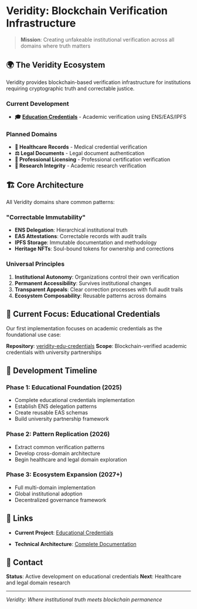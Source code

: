 # Veridity: Blockchain Verification Infrastructure

> **Mission**: Creating unfakeable institutional verification across all domains where truth matters

## 🌍 The Veridity Ecosystem

Veridity provides blockchain-based verification infrastructure for institutions requiring cryptographic truth and correctable justice.

### **Current Development**
- **🎓 [Education Credentials](https://github.com/nattkins/veridity-edu-credentials)** - Academic verification using ENS/EAS/IPFS

### **Planned Domains**
- **🏥 Healthcare Records** - Medical credential verification
- **⚖️ Legal Documents** - Legal document authentication  
- **🏢 Professional Licensing** - Professional certification verification
- **🔬 Research Integrity** - Academic research verification

## 🏗️ Core Architecture

All Veridity domains share common patterns:

### **"Correctable Immutability"**
- **ENS Delegation**: Hierarchical institutional truth
- **EAS Attestations**: Correctable records with audit trails
- **IPFS Storage**: Immutable documentation and methodology
- **Heritage NFTs**: Soul-bound tokens for ownership and corrections

### **Universal Principles**
1. **Institutional Autonomy**: Organizations control their own verification
2. **Permanent Accessibility**: Survives institutional changes
3. **Transparent Appeals**: Clear correction processes with full audit trails
4. **Ecosystem Composability**: Reusable patterns across domains

## 🎯 Current Focus: Educational Credentials

Our first implementation focuses on academic credentials as the foundational use case:

**Repository**: [veridity-edu-credentials](https://github.com/nattkins/veridity-edu-credentials)
**Scope**: Blockchain-verified academic credentials with university partnerships

## 🚀 Development Timeline

### **Phase 1: Educational Foundation (2025)**
- Complete educational credentials implementation
- Establish ENS delegation patterns
- Create reusable EAS schemas
- Build university partnership framework

### **Phase 2: Pattern Replication (2026)**
- Extract common verification patterns
- Develop cross-domain architecture
- Begin healthcare and legal domain exploration

### **Phase 3: Ecosystem Expansion (2027+)**
- Full multi-domain implementation
- Global institutional adoption
- Decentralized governance framework

## 🔗 Links
- **Current Project**: [Educational Credentials](https://github.com/nattkins/veridity-edu-credentials)

- **Technical Architecture**: [Complete Documentation](https://github.com/nattkins/veridity-edu-credentials/blob/main/docs/ARCHITECTURE.md)

## 📧 Contact
**Status**: Active development on educational credentials
**Next**: Healthcare and legal domain research

---

*Veridity: Where institutional truth meets blockchain permanence*
